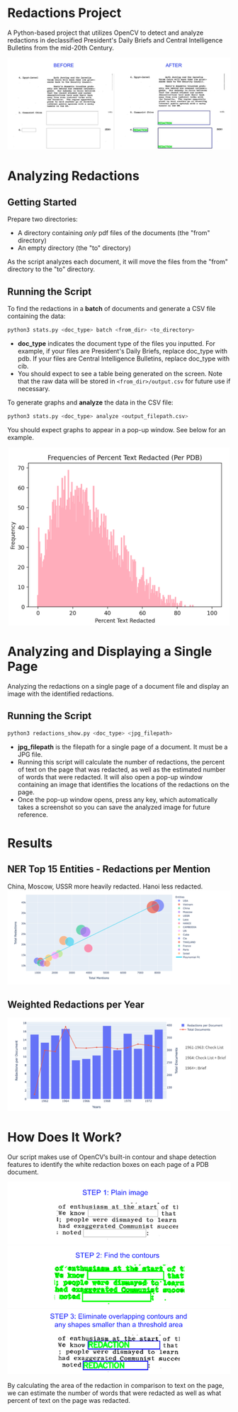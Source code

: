 # Redactions Project 

A Python-based project that utilizes OpenCV to detect and analyze redactions in declassified President's Daily Briefs and Central Intelligence Bulletins from the mid-20th Century.

![](images/beforeafter.jpg)

# Analyzing Redactions

## Getting Started

Prepare two directories:
- A directory containing _only_ pdf files of the documents (the "from" directory)
- An empty directory (the "to" directory)

As the script analyzes each document, it will move the files from the "from" directory to the "to" directory. 

## Running the Script

To find the redactions in a __batch__ of documents and generate a CSV file containing the data: 

```bash
python3 stats.py <doc_type> batch <from_dir> <to_directory>
```
- __doc_type__ indicates the document type of the files you inputted. For example, if your files are President's Daily Briefs, replace doc_type with pdb. If your files are Central Intelligence Bulletins, replace doc_type with cib. 
- You should expect to see a table being generated on the screen. Note that the raw data will be stored in ```<from_dir>/output.csv``` for future use if necessary.

To generate graphs and __analyze__ the data in the CSV file: 

```bash
python3 stats.py <doc_type> analyze <output_filepath.csv>
```
You should expect graphs to appear in a pop-up window. See below for an example.

<div align="center">
<img src="images/fullgraph1.png" width="500">
</div>

# Analyzing and Displaying a Single Page

Analyzing the redactions on a single page of a document file and display an image with the identified redactions.

## Running the Script

```bash
python3 redactions_show.py <doc_type> <jpg_filepath>
```
- __jpg_filepath__ is the filepath for a single page of a document. It must be a JPG file.
- Running this script will calculate the number of redactions, the percent of text on the page that was redacted, as well as the estimated number of words that were redacted. It will also open a pop-up window containing an image that identifies the locations of the redactions on the page.
- Once the pop-up window opens, press any key, which automatically takes a screenshot so you can save the analyzed image for future reference.

# Results

## NER Top 15 Entities - Redactions per Mention
China, Moscow, USSR more heavily redacted. Hanoi less redacted.
![](images/best1.png)

## Weighted Redactions per Year
![](images/best2.png)
# How Does It Work?

Our script makes use of OpenCV’s built-in contour and shape detection features to identify the white redaction boxes on each page of a PDB document. 

![](images/step1.png)
![](images/step2.png)
![](images/step3.png)

By calculating the area of the redaction in comparison to text on the page, we can estimate the number of words that were redacted as well as what percent of text on the page was redacted.

